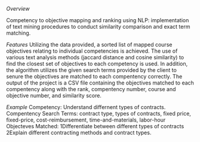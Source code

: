 *Overview*

Competency to objective mapping and ranking using NLP: implementation of text mining procedures to conduct similarity comparison and exact term matching.

*Features*
Utilizing the data provided, a sorted list of mapped course objectives relating to individual competencies is achieved. The use of various text analysis methods (jaccard distance and cosine similarity) to find the closest set of objectives to each competency is used. In addition, the algorithm utilizes the given search terms provided by the client to senure the objectives are matched to each compentency correctly. The output of the project is a CSV file containing the objectives matched to each compentency along with the rank, compentency number, course and objective number, and similarity score. 

*Example*
Competency: Understand differnent types of contracts.
Compentency Search Terms: contract type, types of contracts, fixed price, fixed-price, cost-reimbursement, time-and-materials, labor-hour
Objecteves Matched: 
1Differentiate between different types of contracts 2Explain different contracting methods and contract types.

